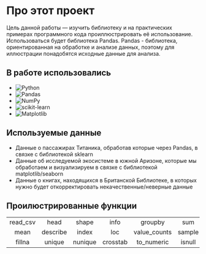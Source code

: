 # Про этот проект

Цель данной работы — изучить библиотеку и на практических примерах программного кода проиллюстрировать её использование. Использоваться будет библиотека Pandas. Pandas - библиотека, ориентированная на обработке и анализе данных, поэтому для иллюстрации понадобятся исходные данные для анализа.  

## В работе использовались
- ![Python](https://img.shields.io/badge/python-3670A0?style=for-the-badge&logo=python&logoColor=ffdd54)
- ![Pandas](https://img.shields.io/badge/pandas-%23150458.svg?style=for-the-badge&logo=pandas&logoColor=white)
- ![NumPy](https://img.shields.io/badge/numpy-%23013243.svg?style=for-the-badge&logo=numpy&logoColor=white)
- ![scikit-learn](https://img.shields.io/badge/scikit--learn-%23F7931E.svg?style=for-the-badge&logo=scikit-learn&logoColor=white)
- ![Matplotlib](https://img.shields.io/badge/Matplotlib-%23ffffff.svg?style=for-the-badge&logo=Matplotlib&logoColor=black)

## Используемые данные

- Данные о пассажирах Титаника, обработав которые через Pandas, в связке с библиотекой sklearn
- Данные об исследуемой экосистеме в южной Аризоне, которые мы обработаем и визуализируем в связке с библиотекой matplotlib/seaborn
- Данные о книгах, находящихся в Британской Библиотеке, в которых нужно будет откорректировать некачественные/неверные данные

## Проилюстрированные функции
<table>
    <tr><td><center>read_csv</center></td><td><center>head</center></td>
    <td><center>shape</center></td><td><center>info</center></td>
    <td><center>groupby</center></td><td><center>sum</center></td>
    <td><center>sort_values</center></td><td><center>tail</center></td></tr>
    <tr><td><center>mean</center></td><td><center>describe</center></td>
    <td><center>index</center></td><td><center>loc</center></td>
    <td><center>value_counts</center></td><td><center>sample</center></td>
    <td><center>to_datetime</center></td><td><center>dropna</center></td></tr>
    <tr><td><center>fillna</center></td><td><center>unique</center></td>
    <td><center>nunique</center></td><td><center>crosstab</center></td>
    <td><center>to_numeric</center></td><td><center>isnull</center></td>
    <td><center>drop</center></td><td><center>median</center></td></tr>
</table>